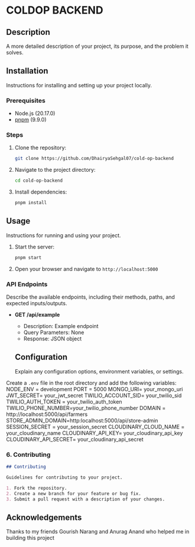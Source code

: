 # COLDOP BACKEND

## Description

A more detailed description of your project, its purpose, and the problem it solves.

## Installation

Instructions for installing and setting up your project locally.

### Prerequisites

- Node.js (20.17.0)
- [pnpm](https://pnpm.io) (9.9.0)

### Steps

1. Clone the repository:
   ```bash
   git clone https://github.com/DhairyaSehgal07/cold-op-backend
   ```
2. Navigate to the project directory:
   ```bash
   cd cold-op-backend
   ```
3. Install dependencies:
   ```bash
   pnpm install
   ```

## Usage

Instructions for running and using your project.

1. Start the server:
   ```bash
   pnpm start
   ```
2. Open your browser and navigate to `http://localhost:5000`

### API Endpoints

Describe the available endpoints, including their methods, paths, and expected inputs/outputs.

- **GET /api/example**

  - Description: Example endpoint
  - Query Parameters: None
  - Response: JSON object

  ## Configuration

  Explain any configuration options, environment variables, or settings.

Create a `.env` file in the root directory and add the following variables:
NODE_ENV = development
PORT = 5000
MONGO_URI= your_mongo_uri
JWT_SECRET= your_jwt_secret
TWILIO_ACCOUNT_SID= your_twilio_sid
TWILIO_AUTH_TOKEN = your_twilio_auth_token
TWILIO_PHONE_NUMBER=your_twilio_phone_number
DOMAIN = http://localhost:5000/api/farmers
STORE_ADMIN_DOMAIN=http:localhost:5000/api/store-admin
SESSION_SECRET = your_session_secret
CLOUDINARY_CLOUD_NAME = your_cloudinary_name
CLOUDINARY_API_KEY= your_cloudinary_api_key
CLOUDINARY_API_SECRET= your_cloudinary_api_secret

### 6. Contributing

```markdown
## Contributing

Guidelines for contributing to your project.

1. Fork the repository.
2. Create a new branch for your feature or bug fix.
3. Submit a pull request with a description of your changes.
```

## Acknowledgements

Thanks to my friends Gourish Narang and Anurag Anand who helped me
in building this project
